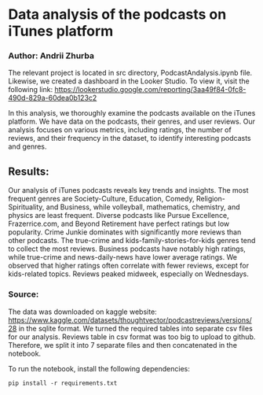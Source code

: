 # Data analysis of the podcasts on iTunes platform

### Author: Andrii Zhurba
The relevant project is located in src directory, PodcastAndalysis.ipynb file.
Likewise, we created a dashboard in the Looker Studio. To view it, visit the following link: https://lookerstudio.google.com/reporting/3aa49f84-0fc8-490d-829a-60dea0b123c2


In this analysis, we thoroughly examine the 
podcasts available on the iTunes platform. 
We have data on the podcasts, their genres, 
and user reviews. Our analysis focuses on various
metrics, including ratings, the number of reviews, 
and their frequency in the dataset, to identify 
interesting podcasts and genres.


## Results:
Our analysis of iTunes podcasts reveals key trends and insights. The most frequent genres are Society-Culture, Education, Comedy, Religion-Spirituality, and Business, while volleyball, mathematics, chemistry, and physics are least frequent. Diverse podcasts like Pursue Excellence, Frazerrice.com, and Beyond Retirement have perfect ratings but low popularity. Crime Junkie dominates with significantly more reviews than other podcasts.
The true-crime and kids-family-stories-for-kids genres tend to collect the most reviews. Business podcasts have notably high ratings, while true-crime and news-daily-news have lower average ratings. We observed that higher ratings often correlate with fewer reviews, except for kids-related topics. Reviews peaked midweek, especially on Wednesdays.


### Source:
The data was downloaded on kaggle website: https://www.kaggle.com/datasets/thoughtvector/podcastreviews/versions/28 in the sqlite format. We turned the required tables into separate csv files for our analysis. Reviews table in csv format was too big to upload to github. Therefore, we split it into 7 separate files and then concatenated in the notebook.


To run the notebook, install the following dependencies:

```
pip install -r requirements.txt
```
